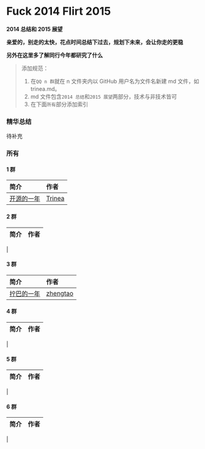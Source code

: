 # Fuck 2014 Flirt 2015
**2014 总结和 2015 展望**  

**亲爱的，别走的太快，花点时间总结下过去，规划下未来，会让你走的更稳**  

**另外在这里多了解同行今年都研究了什么**  

> 添加规范：  
> 1. 在`QQ n 群`就在 n 文件夹内以 GitHub 用户名为文件名新建 md 文件，如 trinea.md。  
> 2. md 文件包含`2014 总结`和`2015 展望`两部分，技术与非技术皆可  
> 3. 在下面`所有`部分添加索引

### 精华总结
待补充

### 所有
#### 1 群
简介 | 作者
:------------- | :-------------
[开源的一年](../master/1/trinea.md) | [Trinea](https://github.com/trinea)

#### 2 群
简介 | 作者
:------------- | :-------------
 | 

#### 3 群
简介 | 作者
:------------- | :-------------
|[拧巴的一年](../master/3/zhengtao.md) | [zhengtao](http://www.weibo.com/206115528)

#### 4 群
简介 | 作者
:------------- | :-------------
| 

#### 5 群
简介 | 作者
:------------- | :-------------
| 

#### 6 群
简介 | 作者
:------------- | :-------------
| 


